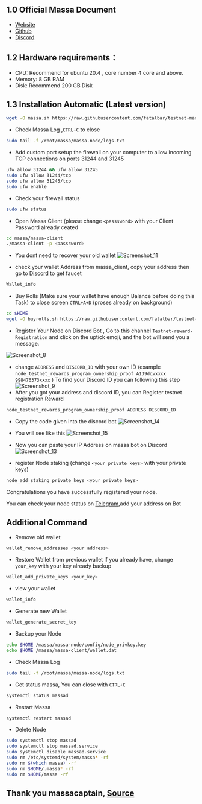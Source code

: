 ## 1.0 Official Massa Document
* [Website](https://massa.net/)
* [Github](https://github.com/massalabs/massa/)
* [Discord](https://discord.gg/massa/)

## 1.2 Hardware requirements：
* CPU: Recommend for ubuntu 20.4 , core number 4 core and above.
* Memory: 8 GB RAM
* Disk: Recommend 200 GB Disk

## 1.3 Installation Automatic (Latest version)
```bash
wget -O massa.sh https://raw.githubusercontent.com/fatalbar/testnet-manual/main/massa/massa.sh && chmod +x massa.sh && ./massa.sh
```
* Check Massa Log ,`CTRL+C` to close
```bash
sudo tail -f /root/massa/massa-node/logs.txt
```
* Add custom port setup the firewall on your computer to allow incoming TCP connections on ports 31244 and 31245
```bash
ufw allow 31244 && ufw allow 31245
sudo ufw allow 31244/tcp
sudo ufw allow 31245/tcp
sudo ufw enable
```
* Check your firewall status
```bash
sudo ufw status
```
* Open Massa Client (please change `<passsword>` with your Client Password already ceated
```bash
cd massa/massa-client
./massa-client -p <passsword>
```

* You dont need to recover your old wallet 
![Screenshot_11](https://user-images.githubusercontent.com/81378817/178314356-aaf68fae-4b9c-4833-ba83-8e86d2ae127c.jpg)

* check your wallet Address from massa_client, copy your address then go to [Discord](https://discord.gg/massa/) to get faucet
```bash
Wallet_info
```
* Buy Rolls (Make sure your wallet have enough Balance before doing this Task) to close screen `CTRL+A+D` (proses already on background)
```bash
cd $HOME
wget -O buyrolls.sh https://raw.githubusercontent.com/fatalbar/testnet-manual/main/massa/buyrolls.sh && chmod +x buyrolls.sh && screen -xR -S buyrolls ./buyrolls.sh
```
* Register Your Node on Discord Bot , Go to this channel `Testnet-reward-Registration` and click on the uptick emoji, and the bot will send you a message. 

![Screenshot_8](https://user-images.githubusercontent.com/81378817/178301191-6f28dd97-f7d3-4dfb-8a15-d58945931f89.jpg)

* change `ADDRESS` and `DISCORD_ID` with your own ID (example `node_testnet_rewards_program_ownership_proof A1J9dqvxxxx 998476373xxxx` ) To find your Discord ID you can following this step
![Screenshot_9](https://user-images.githubusercontent.com/81378817/178303191-5074221e-7f90-4934-960a-48a0f1873e75.jpg)
* After you got your address and discord ID, you can Register testnet registration Reward
```bash
node_testnet_rewards_program_ownership_proof ADDRESS DISCORD_ID
```
* Copy the code given into the discord bot
![Screenshot_14](https://user-images.githubusercontent.com/81378817/178324521-fa173df7-20c3-4e3d-8ed5-0ee4270c75fa.jpg)
* You will see like this
 ![Screenshot_15](https://user-images.githubusercontent.com/81378817/178324934-9e357e00-2eb8-448b-a0da-20efa8a99745.jpg)

* Now you can paste your IP Address on massa bot on Discord
![Screenshot_13](https://user-images.githubusercontent.com/81378817/178324194-653171e9-3bb5-459a-b49a-c8682ea6d110.jpg)

* register Node staking (change `<your private keys>` with your private keys)
```bash
node_add_staking_private_keys <your private keys>
```

Congratulations you have successfully registered your node.

You can check your node status on [Telegram](https://t.me/massacheck_bot),add your address on Bot


## Additional Command
* Remove old wallet 
```bash
wallet_remove_addresses <your address>
```
* Restore Wallet from previous wallet if you already have, change `your_key` with your key already backup
```bash
wallet_add_private_keys <your_key>
```
* view your wallet
```bash
wallet_info
```
* Generate new Wallet
```bash
wallet_generate_secret_key
```
* Backup your Node
```bash
echo $HOME /massa/massa-node/config/node_privkey.key
echo $HOME /massa/massa-client/wallet.dat
```
* Check Massa Log
```bash
sudo tail -f /root/massa/massa-node/logs.txt
```
* Get status massa, You can close with `CTRL+C`
```bash
systemctl status massad
```
* Restart Massa
```bash
systemctl restart massad
```
* Delete Node
```bash
sudo systemctl stop massad
sudo systemctl stop massad.service
sudo systemctl disable massad.service
sudo rm /etc/systemd/system/massa* -rf
sudo rm $(which massa) -rf
sudo rm $HOME/.massa* -rf
sudo rm $HOME/massa -rf
```

## Thank you massacaptain, [Source](https://medium.com/@massacaptain/tutorial-running-node-massa-dengan-satu-command-line-32a9bc472b46)
